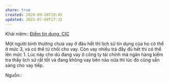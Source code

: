 ```yaml
---
share: true
created: 2024-09-20T19:45
updated: 2025-07-09T17:32
---
```

Khái niệm:: [Điểm tín dụng, CIC](../../../../../%CE%9E%20Kh%C3%A1i%20ni%E1%BB%87m/Vay,%20n%E1%BB%A3/%C4%90i%E1%BB%83m%20t%C3%ADn%20d%E1%BB%A5ng,%20CIC.md)

Một người bình thường chưa vay ở đâu hết thì lịch sử tín dụng của họ có thể ở mức 3, và có thể từ chối cho vay. Còn vay nhiều trả đầy đủ hết thì có thể lên mức 1. Lúc này cho dù đang vay ở công ty tài chính mà ngân hàng kiểm tra thấy lịch sử rất tốt và đang không vay bên nào nữa thì lúc đó cũng sẵn sàng cho vay tiếp.

Nguồn:: 
